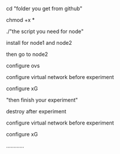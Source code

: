 cd "folder you get from github"

chmod +x *

./"the script you need for node"

install for node1 and node2

then go to node2

configure ovs

configure virtual network before experiment

configure xG

"then finish your experiment"

destroy after experiment

configure virtual network before experiment

configure xG

............
